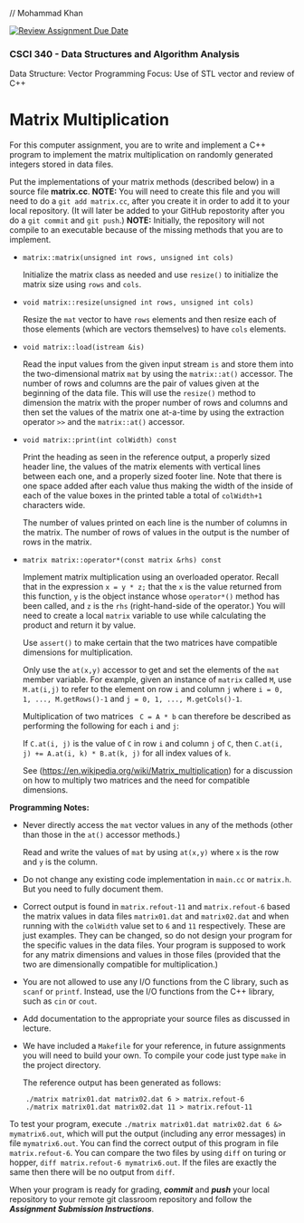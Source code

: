 // Mohammad Khan

[![Review Assignment Due Date](https://classroom.github.com/assets/deadline-readme-button-22041afd0340ce965d47ae6ef1cefeee28c7c493a6346c4f15d667ab976d596c.svg)](https://classroom.github.com/a/VyHU6bOd)
### CSCI 340 - Data Structures and Algorithm Analysis

Data Structure: Vector 
Programming Focus: Use of STL vector and review of C++

# Matrix Multiplication

For this computer assignment, you are to write and implement a C++ program to implement the matrix multiplication on randomly generated integers stored in data files.

Put the implementations of your matrix methods (described below) in a source file **matrix.cc**. 
**NOTE:** You will need to create this file and you will need to do a `git add matrix.cc`, after you create 
it in order to add it to your local repository. (It will later be added to your GitHub repostority after you 
do a `git commit` and `git push`.)
**NOTE:** Initially, the repository will not compile to an executable because of the missing methods that you are to implement.

- `matrix::matrix(unsigned int rows, unsigned int cols)`

  Initialize the matrix class as needed and use `resize()` to initialize the matrix size using `rows` and `cols`.

- `void matrix::resize(unsigned int rows, unsigned int cols)`

  Resize the `mat` vector to have `rows` elements and then resize each of those elements (which are vectors themselves) to have `cols` elements.

- `void matrix::load(istream &is)`

  Read the input values from the given input stream `is` and store them into the two-dimensional matrix `mat` by using the `matrix::at()` accessor. The number of rows and columns are the pair of values given at the beginning of the data file.  This will use the `resize()` method to dimension the matrix with the proper number of rows and columns and then set the values of the matrix one at-a-time by using the extraction operator `>>` and the `matrix::at()` accessor.

- `void matrix::print(int colWidth) const`

  Print the heading as seen in the reference output, a properly sized header line, the values of the matrix elements with vertical lines between each one, and a properly sized footer line.  Note that there is one space added after each value thus making the width of the inside of each of the value boxes in the printed table a total of `colWidth+1` characters wide.

  The number of values printed on each line is the number of columns in the matrix.  The number of rows of values in the output is the number of rows in the matrix.

- `matrix matrix::operator*(const matrix &rhs) const`

  Implement matrix multiplication using an overloaded operator. Recall that in the expression `x = y * z;` that the `x` is the value returned from this function, `y` is the object instance whose `operator*()` method has been called, and `z` is the `rhs` (right-hand-side of the operator.)  You will need to create a local `matrix` variable to use while calculating the product and return it by value.

  Use `assert()` to make certain that the two matrices have compatible dimensions for multiplication.

  Only use the `at(x,y)` accessor to get and set the elements of the `mat` member variable.  For example, given an instance of `matrix` called `M`, use `M.at(i,j)` to refer to the element on row `i` and column `j` where `i = 0, 1, ..., M.getRows()-1` and `j = 0, 1, ..., M.getCols()-1`.

  Multiplication of two matrices ` C = A * b` can therefore be described as performing the following for each `i` and `j`:
  
    If `C.at(i, j)` is the value of `C` in row `i` and column `j` of `C`, then `C.at(i, j) += A.at(i, k) * B.at(k, j)` for all index values of `k`.

  See (https://en.wikipedia.org/wiki/Matrix_multiplication) for a discussion on how to multiply two matrices and the need for compatible dimensions.
  

**Programming Notes:**

- Never directly access the `mat` vector values in any of the methods (other than those in the `at()` accessor methods.)

  Read and write the values of `mat` by using `at(x,y)` where `x` is the row and `y` is the column.

- Do not change any existing code implementation in `main.cc` or `matrix.h`. But you need to fully document them.

- Correct output is found in `matrix.refout-11` and `matrix.refout-6` based the matrix values in data files `matrix01.dat` and `matrix02.dat` and when running with the `colWidth` value set to `6` and `11` respectively. These are just examples. They can be changed, so do not design your program for the specific values in the data files. Your program is supposed to work for any matrix dimensions and values in those files (provided that the two are dimensionally compatible for multiplication.)

- You are not allowed to use any I/O functions from the C library, such as `scanf` or `printf`. Instead, use the I/O functions from the C++ library, such as `cin` or `cout`.

- Add documentation to the appropriate your source files as discussed in lecture.

- We have included a `Makefile` for your reference, in future assignments you will need to build your own. To compile your code just type `make` in the project directory. 

  The reference output has been generated as follows:

```
    ./matrix matrix01.dat matrix02.dat 6 > matrix.refout-6
    ./matrix matrix01.dat matrix02.dat 11 > matrix.refout-11
```

  To test your program, execute `./matrix matrix01.dat matrix02.dat 6 &> mymatrix6.out`, which will put the output (including any error messages) in file `mymatrix6.out`. You can find the correct output of this program in file `matrix.refout-6`. You can compare the two files by using `diff` on turing or hopper, `diff matrix.refout-6 mymatrix6.out`. If the files are exactly the same then there will be no output from `diff`.

When your program is ready for grading, ***commit*** and ***push*** your local repository to your remote git classroom repository and follow the _**Assignment Submission Instructions**_.
